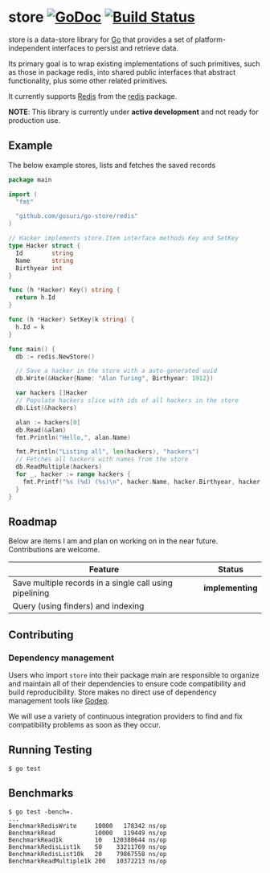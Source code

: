 store [![GoDoc](https://godoc.org/github.com/gosuri/go-store?status.svg)](https://godoc.org/github.com/gosuri/go-store) [![Build Status](https://travis-ci.org/gosuri/go-store.svg?branch=master)](https://travis-ci.org/gosuri/go-store)
=======

store is a data-store library for [Go](http://golang.org) that provides a set of platform-independent interfaces to persist and retrieve data.

Its primary goal is to wrap existing implementations of such primitives, such as those in package redis, into shared public interfaces that abstract functionality, plus some other related primitives.

It currently supports [Redis](http://redis.io) from the [redis](redis/) package.

**NOTE**: This library is currently under **active development** and not ready for production use.

Example
-------

The below example stores, lists and fetches the saved records

```go
package main

import (
  "fmt"

  "github.com/gosuri/go-store/redis"
)

// Hacker implements store.Item interface methods Key and SetKey
type Hacker struct {
  Id        string
  Name      string
  Birthyear int
}

func (h *Hacker) Key() string {
  return h.Id
}

func (h *Hacker) SetKey(k string) {
  h.Id = k
}

func main() {
  db := redis.NewStore()

  // Save a hacker in the store with a auto-generated uuid
  db.Write(&Hacker{Name: "Alan Turing", Birthyear: 1912})

  var hackers []Hacker
  // Populate hackers slice with ids of all hackers in the store
  db.List(&hackers)

  alan := hackers[0]
  db.Read(&alan)
  fmt.Println("Hello,", alan.Name)

  fmt.Println("Listing all", len(hackers), "hackers")
  // Fetches all hackers with names from the store
  db.ReadMultiple(hackers)
  for _, hacker := range hackers {
    fmt.Printf("%s (%d) (%s)\n", hacker.Name, hacker.Birthyear, hacker.Id)
  }
}
```

Roadmap
-------

Below are items I am and plan on working on in the near future. Contributions are welcome.

Feature | Status
--- | ---
Save multiple records in a single call using pipelining | **implementing**
Query (using finders) and indexing |

Contributing
------------

### Dependency management

Users who import `store` into their package main are responsible to organize and maintain all of their dependencies to ensure code compatibility and build reproducibility.
Store makes no direct use of dependency management tools like [Godep](https://github.com/tools/godep).

We will use a variety of continuous integration providers to find and fix compatibility problems as soon as they occur.

Running Testing
----------------

```
$ go test
```

Benchmarks
----------

```
$ go test -bench=.
...
BenchmarkRedisWrite     10000   178342 ns/op
BenchmarkRead           10000   119449 ns/op
BenchmarkRead1k         10   120388644 ns/op
BenchmarkRedisList1k    50    33211769 ns/op
BenchmarkRedisList10k   20    79867558 ns/op
BenchmarkReadMultiple1k 200   10372213 ns/op
```
